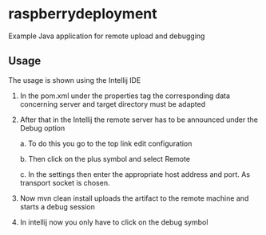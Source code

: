 # raspberrydeployment


Example Java application for remote upload and debugging 


## Usage
The usage is shown using the Intellij IDE

1. In the pom.xml under the properties tag the corresponding data concerning server and target directory must be adapted
2. After that in the Intellij the remote server has to be announced under the Debug option

	a. To do this you go to the top link edit configuration
	
	b. Then click on the plus symbol and select Remote
	
	c. In the settings then enter the appropriate host address and port. As transport socket is chosen.
	
3. Now mvn clean install uploads the artifact to the remote machine and starts a debug session
4. In intellij now you only have to click on the debug symbol
